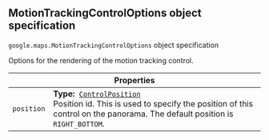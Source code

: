 <h2 id="MotionTrackingControlOptions"> MotionTrackingControlOptions object specification </h2><p>
<code><span itemprop="path">google.maps</span>.<span itemprop="name">MotionTrackingControlOptions</span></code>
object specification
</p><p>Options for the rendering of the motion tracking control.</p><div class="devsite-table-wrapper"><table class="properties responsive" summary="record MotionTrackingControlOptions - Properties">
<thead>
<tr><th colspan="2">Properties</th>
</tr></thead>
<tbody>
<tr>
<td><code><span>position</span></code></td>
<td><div><strong>Type:</strong>&nbsp; <code><a href="https://github.com/amenadiel/google-maps-documentation/blob/master/docs/ControlPosition.md">ControlPosition</a></code></div>
<div class="desc">Position id. This is used to specify the position of this control on the panorama. The default position is <code>RIGHT_BOTTOM</code>.</div></td>
</tr>
</tbody>
</table></div>